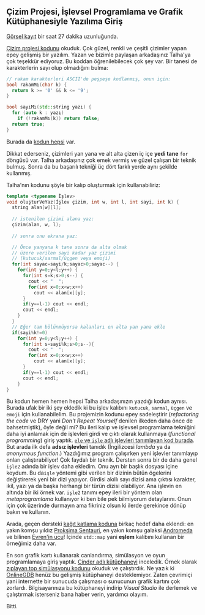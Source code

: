 Çizim Projesi, İşlevsel Programlama ve Grafik Kütüphanesiyle Yazılıma Giriş 
----

[Görsel kayıt](https://drive.google.com/file/d/17cazkcCEq1kCGr9qp7sQTMNrlPpmZEhD)
bir saat 27 dakika uzunluğunda.

[Çizim projesi kodunu](https://onlinegdb.com/hT4HTDvwG)  okuduk. Çok güzel, renkli ve çeşitli çizimler yapan epey gelişmiş bir yazılım. Yazan ve bizimle paylaşan arkadaşınız Talha'ya çok teşekkür ediyoruz. Bu koddan öğrenilebilecek çok şey var. Bir tanesi de karakterlerin sayı olup olmadığını bulma: 

```c++
// rakam karakterleri ASCII'de peşpeşe kodlanmış, onun için: 
bool rakamMı(char k) {
  return k >= '0' && k <= '9';
}

bool sayıMı(std::string yazı) {
  for (auto k : yazı)
    if (!rakamMı(k)) return false;
  return true;
}
```

Burada da [kodun hepsi](https://onlinegdb.com/jAaKQESar) var.

Dikkat ederseniz, çizimleri yan yana ve alt alta çizen iç içe **yedi tane** `for` döngüsü var. Talha arkadaşınız çok emek vermiş ve güzel çalışan bir teknik bulmuş. Sonra da bu başarılı tekniği üç dört farklı yerde aynı şekilde kullanmış.   
 
Talha'nın kodunu şöyle bir kalıp oluşturmak için kullanabiliriz:
```c++
template <typename İşlev>
void oluşturVeYaz(İşlev çizim, int w, int l, int sayi, int k) {
  string alan[w][l];
    
  // istenilen çizimi alana yaz:
  çizim(alan, w, l);
  
  // sonra onu ekrana yaz:

  // Önce yanyana k tane sonra da alta olmak 
  // üzere verilen sayi kadar yaz çizimi
  // (kutucuk/sarmal/üçgen veya emoji) 
  for(int sayac=sayi/k;sayac>0;sayac--) {
    for(int y=0;y<l;y++) {
      for(int s=k;s>0;s--) { 
        cout << "  ";
        for(int x=0;x<w;x++) 
          cout << alan[x][y];
      }
      if(y==l-1) cout << endl;
      cout << endl;
    }
  }
  // Eğer tam bölünmüyorsa kalanları en alta yan yana ekle
  if(sayi%k!=0)
    for(int y=0;y<l;y++) {
      for(int s=sayi%k;s>0;s--){
        cout << "  ";
        for(int x=0;x<w;x++) 
          cout << alan[x][y];
      }
      if(y==l-1) cout << endl;
      cout << endl;
    }
}
```

Bu kodun hemen hemen hepsi Talha arkadaşınızın yazdığı kodun aynısı. Burada ufak bir iki şey ekledik ki bu işlev kalıbını `kutucuk`, `sarmal`, `üçgen` ve `emoji` için kullanabilelim. Bu projemizin kodunu epey sadeleştirir (*refactoring the code* ve DRY yani *Don't Repeat Yourself* denilen ilkeden daha önce de bahsetmiştik), öyle değil mi? Bu ileri kalıp ve işlevsel programlama tekniğini daha iyi anlamak için de işlevleri girdi ve çıktı olarak kullanmaya (*functional programming*) giriş yaptık. [`ele` ve `işle` adlı işlevleri tanımlayan kod burada](https://onlinegdb.com/hom_Y7CSt). But arada ilk defa **adsız işlevleri** tanıdık (İngilizcesi *lambda* ya da *anonymous function*.) Yazdığımız program çalışırken yeni işlevler tanımlayıp onları çalıştırabiliyor! Çok faydalı bir teknik. Dersten sonra bir de daha genel `işle2` adında bir işlev daha ekledim. Onu ayrı bir başlık dosyası içine koydum. Bu da`işle` yöntemi gibi verilen bir dizinin bütün ögelerini değiştirerek yeni bir dizi yapıyor. Girdisi akıllı sayı dizisi ama çıktısı karakter, ikil, yazı ya da başka herhangi bir türün dizisi olabiliyor. Ana işlevin en altında bir iki örnek var. `işle2` tanımı epey ileri bir yöntem olan *metaprogramlama* kullanıyor ki ben bile pek bilmiyorum detaylarını. Onun için çok üzerinde durmayın ama fikriniz olsun ki ilerde gerekince dönüp bakın ve kullanın.

Arada, geçen dersteki [kağıt katlama koduna](https://onlinegdb.com/QNojjbcbV) birkaç hedef daha eklendi: en yakın komşu yıldız [Proksima Sentauri](https://en.wikipedia.org/wiki/Proxima_Centauri), en yakın komşu galaksi [Andromeda](https://en.wikipedia.org/wiki/Andromeda_Galaxy) ve bilinen [Evren'in ucu](https://docs.google.com/document/d/1vyvwIJ3sX90vZp9yzZ-zOfFuMMMENNJftpcWO3k402Q/)! İçinde `std::map` yani **eşlem** kalıbını kullanan bir örneğimiz daha var.

En son grafik kartı kullanarak canlandırma, simülasyon ve oyun programlamaya giriş yaptık. [Cinder adlı kütüphaneyi](https://libcinder.org) inceledik. Örnek olarak [zıplayan top simülasyonu kodunu](https://onlinegdb.com/aYu-ehYHj) okuduk ve çalıştırdık. Ne yazık ki [OnlineGDB](https://www.onlinegdb.com/) henüz bu gelişmiş kütüphaneyi desteklemiyor. Zaten çevrimiçi yani internette bir sunucuda çalışması o sunucunun grafik kartını çok zorlardı. Bilgisayarınıza bu kütüphaneyi indirip *Visual Studio* ile derlemek ve çalıştırmak isterseniz bana haber verin, yardımcı olayım.

Bitti.